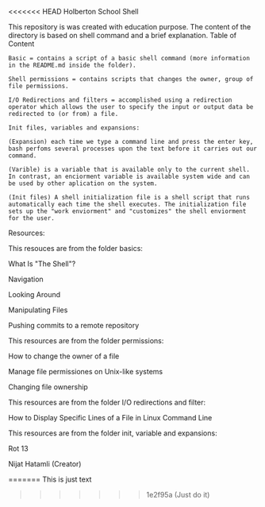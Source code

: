 <<<<<<< HEAD
Holberton School Shell

This repository is was created with education purpose. The content of the directory is based on shell command and a brief explanation.
Table of Content

    Basic = contains a script of a basic shell command (more information in the README.md inside the folder).

    Shell permissions = contains scripts that changes the owner, group of file permissions.

    I/O Redirections and filters = accomplished using a redirection operator which allows the user to specify the input or output data be redirected to (or from) a file.

    Init files, variables and expansions:

    (Expansion) each time we type a command line and press the enter key, bash perfoms several processes upon the text before it carries out our command.

    (Varible) is a variable that is available only to the current shell. In contrast, an enciorment variable is available system wide and can be used by other aplication on the system.

    (Init files) A shell initialization file is a shell script that runs automatically each time the shell executes. The initialization file sets up the "work enviorment" and "customizes" the shell enviorment for the user.

Resources:

This resouces are from the folder basics:

What Is "The Shell"?

Navigation

Looking Around

Manipulating Files

Pushing commits to a remote repository

This resources are from the folder permissions:

How to change the owner of a file

Manage file permissiones on Unix-like systems

Changing file ownership

This resources are from the folder I/O redirections and filter:

How to Display Specific Lines of a File in Linux Command Line

This resources are from the folder init, variable and expansions:

Rot 13

Nijat Hatamli (Creator)

=======
This is just text
>>>>>>> 1e2f95a (Just do it)
